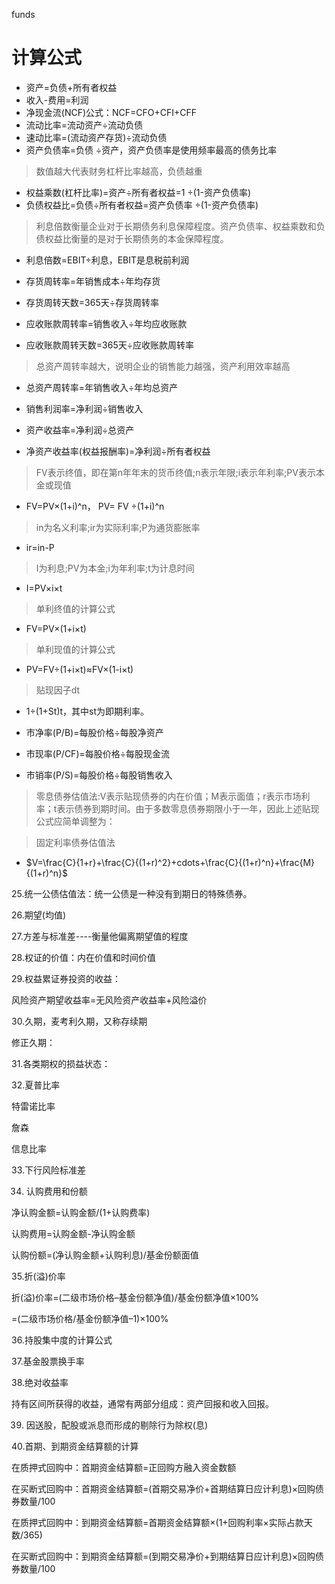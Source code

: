 funds

# 计算公式

- 资产=负债+所有者权益 
- 收入-费用=利润
- 净现金流(NCF)公式：NCF=CFO+CFI+CFF
- 流动比率=流动资产÷流动负债
- 速动比率=(流动资产存货)÷流动负债
- 资产负债率=负债 ÷资产，资产负债率是使用频率最高的债务比率

> 数值越大代表财务杠杆比率越高，负债越重
- 权益乘数(杠杆比率)=资产÷所有者权益=1 ÷(1-资产负债率)
- 负债权益比=负债÷所有者权益=资产负债率 ÷(1-资产负债率)

> 利息倍数衡量企业对于长期债务利息保障程度。资产负债率、权益乘数和负债权益比衡量的是对于长期债务的本金保障程度。
- 利息倍数=EBIT÷利息，EBIT是息税前利润

- 存货周转率=年销售成本÷年均存货
- 存货周转天数=365天÷存货周转率
- 应收账款周转率=销售收入÷年均应收账款
- 应收账款周转天数=365天÷应收账款周转率

> 总资产周转率越大，说明企业的销售能力越强，资产利用效率越高
- 总资产周转率=年销售收入÷年均总资产

- 销售利润率=净利润÷销售收入
- 资产收益率=净利润÷总资产
- 净资产收益率(权益报酬率)=净利润÷所有者权益

> FV表示终值，即在第n年年末的货币终值;n表示年限;i表示年利率;PV表示本金或现值
- FV=PV×(1+i)^n， PV= FV ÷(1+i)^n

> in为名义利率;ir为实际利率;P为通货膨胀率
- ir=in-P

> I为利息;PV为本金;i为年利率;t为计息时间
- I=PV×i×t

> 单利终值的计算公式
- FV=PV×(1+i×t)

> 单利现值的计算公式
- PV=FV÷(1+i×t)≈FV×(1-i×t)

> 贴现因子dt
- 1÷(1+St)t，其中st为即期利率。

- 市净率(P/B)=每股价格÷每股净资产
- 市现率(P/CF)=每股价格÷每股现金流
- 市销率(P/S)=每股价格÷每股销售收入

> 零息债券估值法:V表示贴现债券的内在价值；M表示面值；r表示市场利率；t表示债券到期时间。由于多数零息债券期限小于一年，因此上述贴现公式应简单调整为：

> 固定利率债券估值法
- $V=\frac{C}{1+r}+\frac{C}{(1+r)^2}+cdots+\frac{C}{(1+r)^n}+\frac{M}{(1+r)^n}$



25.统一公债估值法：统一公债是一种没有到期日的特殊债券。



26.期望(均值)



27.方差与标准差----衡量他偏离期望值的程度



28.权证的价值：内在价值和时间价值



29.权益累证券投资的收益：

风险资产期望收益率=无风险资产收益率+风险溢价

30.久期，麦考利久期，又称存续期

修正久期：


31.各类期权的损益状态：



32.夏普比率



特雷诺比率



詹森



信息比率



33.下行风险标准差


34. 认购费用和份额

净认购金额=认购金额/(1+认购费率)

认购费用=认购金额-净认购金额

认购份额=(净认购金额+认购利息)/基金份额面值

35.折(溢)价率

折(溢)价率=(二级市场价格–基金份额净值)/基金份额净值×100%

=(二级市场价格/基金份额净值–1)×100%

36.持股集中度的计算公式



37.基金股票换手率



38.绝对收益率

持有区间所获得的收益，通常有两部分组成：资产回报和收入回报。



39. 因送股，配股或派息而形成的剔除行为除权(息)



40.首期、到期资金结算额的计算

在质押式回购中：首期资金结算额=正回购方融入资金数额

在买断式回购中：首期资金结算额=(首期交易净价+首期结算日应计利息)×回购债券数量/100

在质押式回购中：到期资金结算额=首期资金结算额×(1+回购利率×实际占款天数/365)

在买断式回购中：到期资金结算额=(到期交易净价+到期结算日应计利息)×回购债券数量/100

